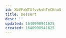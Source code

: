 ```yaml
---
id: XbVFxWTAfvvkvhTeCKnuS
title: Dessert
desc: ''
updated: 1640998941625
created: 1640998941625
---
```


